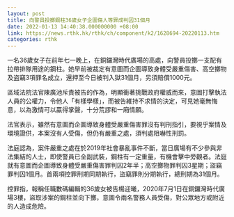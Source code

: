 ```yaml
---
layout: post
title: 向警員投擲鋼柱36歲女子企圖傷人等罪成判囚31個月
date: 2022-01-13 14:40:38.000000000 +08:00
link: https://news.rthk.hk/rthk/ch/component/k2/1628694-20220113.htm
categories: rthk
---
```


一名36歲女子在前年七一晚上，在銅鑼灣時代廣場的高處，向警員投擲一支配有拉帶排隊用途的鋼柱。她早前被裁定有意圖而企圖導致身體受嚴重傷害、高空擲物及盗竊3項罪名成立，還押至今日被判入獄31個月，另須賠償1000元。

區域法院法官陳廣池斥責被告的作為，明顯衝著挑戰政府權威而來，意圖打擊執法人員的公權力，令他人「有樣學樣」，而被告維持不求情的決定，可見她毫無悔意，以為激情可以贏得掌聲，十分荒謬和一廂情願。

法官表示，雖然有意圖而企圖導致身體受嚴重傷害罪沒有判刑指引，要視乎案情及環境證供，本案沒有人受傷，但仍有嚴重之處，須判處阻嚇性刑罰。

法庭認為，案件嚴重之處在於2019年社會暴亂事件不斷，當日廣場有不少參與非法集結的人士，即使警員已全副武裝，鋼柱有一定重量，有機會擊中旁觀者。法庭就有意圖而企圖導致身體受嚴重傷害罪判囚2年半；高空擲物罪判囚3星期；盜竊罪判囚1個月。首兩項控罪刑期同期執行，盜竊罪則分期執行，總刑期為31個月。

控罪指，報稱任職數碼編輯的36歲女被告楊迎曦，2020年7月1日在銅鑼灣時代廣場3樓，盜取涉案的鋼柱並向下擲，意圖令兩名警務人員受傷，對公眾地方或附近的人造成危險。
